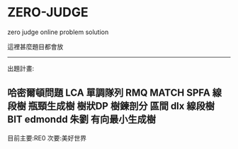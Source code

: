 # ZERO-JUDGE
zero judge online problem solution


這裡甚麼題目都會放


---------------------------
出題計畫:

哈密爾頓問題
LCA
單調隊列 RMQ
MATCH
SPFA
線段樹
瓶頸生成樹
樹狀DP
樹鍊剖分
區間
dlx
線段樹
BIT
edmondd 朱劉 
有向最小生成樹
-------------------------
目前主要:RE0
次要:美好世界

